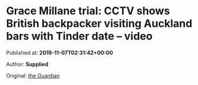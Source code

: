 
# Grace Millane trial: CCTV shows British backpacker visiting Auckland bars with Tinder date – video

Published at: **2019-11-07T02:31:42+00:00**

Author: **Supplied**

Original: [the Guardian](https://www.theguardian.com/world/video/2019/nov/07/grace-millane-trial-cctv-shows-british-backpacker-visiting-auckland-bars-with-tinder-date-video)


